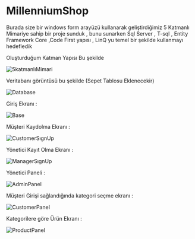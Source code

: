 # MillenniumShop
Burada size bir windows form arayüzü kullanarak geliştirdiğimiz 5 Katmanlı Mimariye sahip bir proje sunduk , bunu sunarken Sql Server , T-sql , Entity Framework Core ,Code First 
yapısı , LinQ yu temel bir şekilde kullanmayı hedefledik 


Oluşturduğum Katman Yapısı Bu şekilde


![5katmanlıMimari](https://user-images.githubusercontent.com/74687192/107368044-1bbd8580-6af1-11eb-8c23-42efcbd4d4bc.PNG)


Veritabanı görüntüsü bu şekilde (Sepet Tablosu Eklenecekir)

![Database](https://user-images.githubusercontent.com/74687192/107368076-2546ed80-6af1-11eb-89f5-a5ff77c15d4d.PNG)

Giriş Ekranı : 

![Base](https://user-images.githubusercontent.com/74687192/107367988-0b0d0f80-6af1-11eb-961b-23ccab167c4e.PNG)


Müşteri Kaydolma Ekranı :

![CustomerSıgnUp](https://user-images.githubusercontent.com/74687192/107367997-0cd6d300-6af1-11eb-8662-e570a1bbb4dd.PNG)

Yönetici Kayıt Olma Ekranı :

![ManagerSıgnUp](https://user-images.githubusercontent.com/74687192/107368002-0d6f6980-6af1-11eb-8817-2648958aa65f.PNG)

Yönetici Paneli :

![AdminPanel](https://user-images.githubusercontent.com/74687192/107368010-1102f080-6af1-11eb-8c71-e365255d0c1a.PNG)

Müşteri Girişi sağlandığında kategori seçme ekranı : 

![CustomerPanel](https://user-images.githubusercontent.com/74687192/107368026-16603b00-6af1-11eb-9e51-1f4c456a0bb9.PNG)

Kategorilere göre Ürün Ekranı  : 

![ProductPanel](https://user-images.githubusercontent.com/74687192/107368031-17916800-6af1-11eb-8492-66b2f0700f19.PNG)


